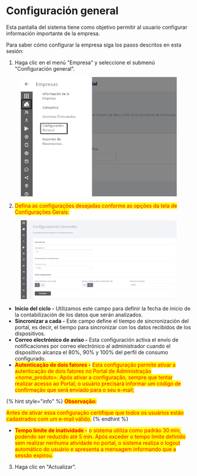 # Configuración general

Esta pantalla del sistema tiene como objetivo permitir al usuario configurar información importante de la empresa.

Para saber cómo configurar la empresa siga los pasos descritos en esta sesión:

1. Haga clic en el menú "Empresa" y seleccione el submenú "Configuración general".

<figure><img src="../.gitbook/assets/Captura de tela 2023-11-06 171325 (1).png" alt=""><figcaption></figcaption></figure>

2. <mark style="color:red;">Defina as configurações desejadas conforme as opções da tela de Configurações Gerais:</mark>&#x20;

<figure><img src="../.gitbook/assets/image.png" alt=""><figcaption></figcaption></figure>

* **Inicio del ciclo -** Utilizamos este campo para definir la fecha de inicio de la contabilización de los datos que serán analizados.
* **Sincronizar a cada -** Este campo define el tiempo de sincronización del portal, es decir, el tiempo para sincronizar con los datos recibidos de los dispositivos.
* **Correo electrónico de aviso -** Esta configuración activa el envío de notificaciones por correo electrónico al administrador cuando el dispositivo alcanza el 80%, 90% y 100% del perfil de consumo configurado.
* <mark style="color:red;">**Autenticação de dois fatores -**</mark> <mark style="color:red;"></mark><mark style="color:red;">Esta configuração permite ativar a autenticação de dois fatores no Portal de Administração  \<nome\_produto>.  Após ativar a configuração, sempre que tentar realizar acesso ao Portal, o usuário precisará informar um código de confirmação que será enviado para o seu e-mail;</mark>

{% hint style="info" %}
<mark style="color:red;">**Observação:**</mark>

<mark style="color:red;">Antes de ativar essa configuração certifique que todos os usuários estão cadastrados com um e-mail válido.</mark>&#x20;
{% endhint %}

* <mark style="color:red;">**Tempo limite de inatividade -**</mark> <mark style="color:red;"></mark><mark style="color:red;">o sistema utiliza como padrão 30 min, podendo ser reduzido até 5 min. Após exceder o tempo limite definido sem realizar nenhuma atividade no portal, o sistema realiza o logout automático do usuário e  apresenta a mensagem informando que a sessão expirou.</mark>

3. Haga clic en "Actualizar".
